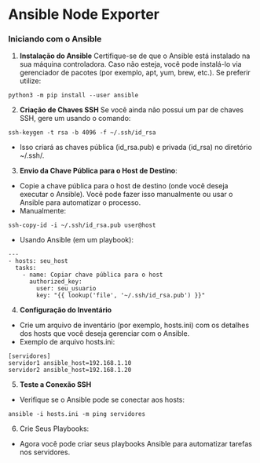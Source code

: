 # Ansible Node Exporter

### Iniciando com o Ansible

1. **Instalação do Ansible**
Certifique-se de que o Ansible está instalado na sua máquina controladora. Caso não esteja, você pode instalá-lo via gerenciador de pacotes (por exemplo, apt, yum, brew, etc.). Se preferir utilize:
```
python3 -m pip install --user ansible
```

2. **Criação de Chaves SSH**
Se você ainda não possui um par de chaves SSH, gere um usando o comando:
```
ssh-keygen -t rsa -b 4096 -f ~/.ssh/id_rsa
```

- Isso criará as chaves pública (id_rsa.pub) e privada (id_rsa) no diretório ~/.ssh/.

3. **Envio da Chave Pública para o Host de Destino**:

- Copie a chave pública para o host de destino (onde você deseja executar o Ansible). Você pode fazer isso manualmente ou usar o Ansible para automatizar o processo.
- Manualmente:
```
ssh-copy-id -i ~/.ssh/id_rsa.pub user@host
```

- Usando Ansible (em um playbook):
```
---
- hosts: seu_host
  tasks:
    - name: Copiar chave pública para o host
      authorized_key:
        user: seu_usuario
        key: "{{ lookup('file', '~/.ssh/id_rsa.pub') }}"
```

4. **Configuração do Inventário**
- Crie um arquivo de inventário (por exemplo, hosts.ini) com os detalhes dos hosts que você deseja gerenciar com o Ansible.
- Exemplo de arquivo hosts.ini:
```
[servidores]
servidor1 ansible_host=192.168.1.10
servidor2 ansible_host=192.168.1.20
```

5. **Teste a Conexão SSH**
- Verifique se o Ansible pode se conectar aos hosts:

```
ansible -i hosts.ini -m ping servidores

```
6. Crie Seus Playbooks:
- Agora você pode criar seus playbooks Ansible para automatizar tarefas nos servidores.



